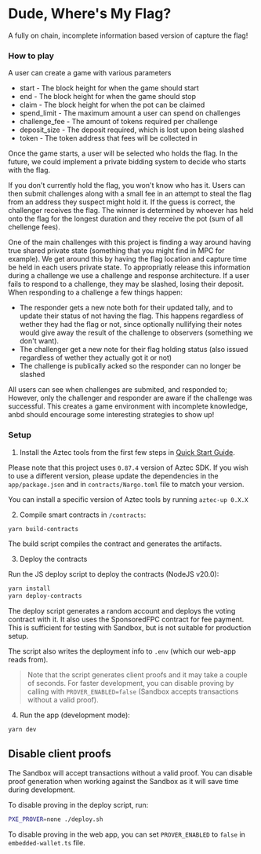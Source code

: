 # Dude, Where's My Flag?

A fully on chain, incomplete information based version of capture the flag!

### How to play

A user can create a game with various parameters

- start - The block height for when the game should start
- end - The block height for when the game should stop
- claim - The block height for when the pot can be claimed
- spend_limit - The maximum amount a user can spend on challenges
- challenge_fee - The amount of tokens required per challenge
- deposit_size - The deposit required, which is lost upon being slashed
- token - The token address that fees will be collected in

Once the game starts, a user will be selected who holds the flag.
In the future, we could implement a private bidding system to decide who starts with the flag.

If you don't currently hold the flag, you won't know who has it. 
Users can then submit challenges along with a small fee in an attempt to steal the flag from an address they suspect might hold it.
If the guess is correct, the challenger receives the flag. 
The winner is determined by whoever has held onto the flag for the longest duration and they receive the pot (sum of all chellenge fees).

One of the main challenges with this project is finding a way around having true shared private state (something that you might find in MPC for example).
We get around this by having the flag location and capture time be held in each users private state. 
To appropriatly release this information during a challenge we use a challenge and response architecture.
If a user fails to respond to a challenge, they may be slashed, losing their deposit.
When responding to a challenge a few things happen:

- The responder gets a new note both for their updated tally, and to update their status of not having the flag.
This happens regardless of wether they had the flag or not, since optionally nullifying their notes would give away the result of the challenge to observers (something we don't want).
- The challenger get a new note for their flag holding status (also issued regardless of wether they actually got it or not)
- The challenge is publically acked so the responder can no longer be slashed

All users can see when challenges are submited, and responded to; However, only the challenger and responder are aware if the challenge was successful.
This creates a game environment with incomplete knowledge, anbd should encourage some interesting strategies to show up!

### Setup

1. Install the Aztec tools from the first few steps in [Quick Start Guide](https://docs.aztec.network/developers/getting_started).

Please note that this project uses `0.87.4` version of Aztec SDK. If you wish to use a different version, please update the dependencies in the `app/package.json` and in `contracts/Nargo.toml` file to match your version.

You can install a specific version of Aztec tools by running `aztec-up 0.X.X`


2. Compile smart contracts in `/contracts`:

```sh
yarn build-contracts
```

The build script compiles the contract and generates the artifacts.

3. Deploy the contracts

Run the JS deploy script to deploy the contracts (NodeJS v20.0):

```sh
yarn install
yarn deploy-contracts
```

The deploy script generates a random account and deploys the voting contract with it. It also uses the SponsoredFPC contract for fee payment. This is sufficient for testing with Sandbox, but is not suitable for production setup.

The script also writes the deployment info to `.env` (which our web-app reads from).

> Note that the script generates client proofs and it may take a couple of seconds. For faster development, you can disable proving by calling with `PROVER_ENABLED=false` (Sandbox accepts transactions without a valid proof).

4. Run the app (development mode):

```sh
yarn dev
```

## Disable client proofs

The Sandbox will accept transactions without a valid proof. You can disable proof generation when working against the Sandbox as it will save time during development.

To disable proving in the deploy script, run:

```sh
PXE_PROVER=none ./deploy.sh
```

To disable proving in the web app, you can set `PROVER_ENABLED` to `false` in `embedded-wallet.ts` file.
